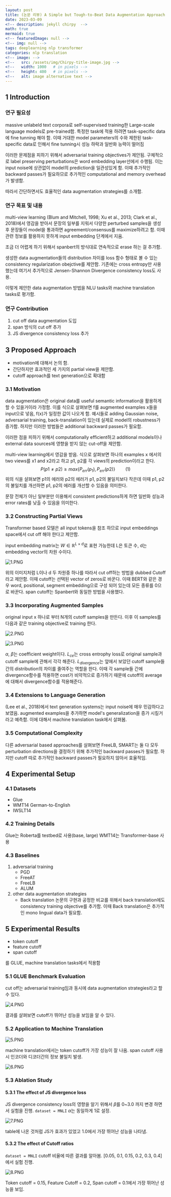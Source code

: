 ```yaml
---
layout: post
title: (논문 리뷰) A Simple but Tough-to-Beat Data Augmentation Approach for Natural Language Understanding and Generation
date: 2023-03-09
<!-- description: jekyll chirpy  -->
math: true
mermaid: true
<!-- featuredImage: null -->
<!-- img: null -->
tags: deeplearning nlp transformer 
categories: nlp translation
<!-- image: -->
<!--   src: /assets/img/Chirpy-title-image.jpg -->
<!--   width: 1000   # in pixels -->
<!--   height: 400   # in pixels -->
<!--   alt: image alternative text -->
---
```



## 1 Introduction 

### 연구 필요성
massive unlabeld text corpora로 self-supervised training한 Large-scale language models로 pre-trained함. 특정한 task에 적용 하려면 task-specific data에 fine tunning 해야 함. 이때 거대한 model parameters의 수와 제한된 task-specific data로 인해서 fine tunning시 성능 하락과 일반화 능력이 떨어짐

이러한 문제점을 피하기 위해서 adversarial training objectives가 제안됨. 구체적으로 label preserving perturbations은 word embedding layer선에서 수행됨. 이는 input noise에 상관없이 model의 prediction을 일관성있게 함. 이때 추가적인 backward passes가 필요하므로 추가적인 computational and memory overhead가 발생함. 

따라서 간단하면서도 효율적인 data augmentation strategies를 소개함.

### 연구 목표 및 내용
multi-view learning (Blum and Mitchell, 1998; Xu et al., 2013; Clark et al., 2018)에서 영감을 받아서 문장의 일부를 지워서 다양한 perturbed samples을 생성 후 문장들이 model을 통과하면 agreement/consensus를 maximize하려고 함. 이때 관련 정보를 활용하지 못하게 input embedding 단계에서 지움.

조금 더 어렵게 하기 위해서 spanbert의 방식대로 연속적으로 erase 하는 걸 추가함.

생성한 data augmentation들의 distribution 차이를 loss 함수 형태로 볼 수 있는 consistency regularization obejctive를 제안함. 기존에는 cross entropy만 사용 했는데 여기서 추가적으로 Jensen-Shannon Divergence consistency loss도 사용.

이렇게 제안한  data augmentation 방법을 NLU tasks와 machine translation tasks로 평가함.

### 연구 Contribution
1. cut off data augmentation 도입
2. span 방식의 cut off 추가
3. JS divergence consistency loss 추가


## 3 Proposed Approach
* motivation에 대해서 논의 함.
* 간단하지만 효과적인 세 가지의 partial view을 제안함.
* cutoff approach를 text generation으로 확대함

### 3.1 Motivation
data augmentation은 original data를 useful semantic information을 활용하게 할 수 있을거이라 가정함. 이를 식으로 살펴보면 f를 augmented examples x들을 input으로 넣음, f(x)가 일정한 값이 나오게 함. 예시들로 adding Gaussian noise, adversarial training, back-translation이 있는데 실제로 model의 robustness가 증가함. 하지만 이러한 방법들은 additional backward passes가 필요함.

이러한 점을 피하기 위해서 computationally efficient하고 additional models이나 external data sources에 영향을 받지 않는 cut-off을 제안함.

multi-view learning에서 영감을 받음. 식으로 살펴보면 하나의 examples x 에서의 two views를 x1 and x2라고 하고 p1, p2를 각 views의 prediction이라고 한다. 
$$P(p1 \not = p2) \ge max\{P_{err}(p_1), P_{err}(p2)\} \qquad(1)$$
위의 식을 살펴보면 p1의 에러와 p2의 에러가 p1, p2의 불일치보다 작은데 이때 p1, p2의 불일치를 개선하면 p1, p2의 에러를 개선할 수 있음을 의미한다.

문장 전체가 아닌 일부분만 이용해서 consistent predictions하게 하면 일반화 성능과 error rates를 낮출 수 있음을 의미한다.

### 3.2 Constructing Partial Views

Transformer based 모델은 all input tokens을 참조 하므로 input embeddings space에서 cut off 해야 한다고 제안함.

input embedding matrix는 $W \in \mathbb R^{L \times d}$로 표현 가능한데 L은 토큰 수, d는 embedding vector의 차원 수이다.

![1.PNG](/assets/img/cutoff/1.PNG)

위의 이미지처럼 L이나 d 두 차원중 하나를 따라서 cut off하는 방법을 dubbed Cutoff라고 제안함. 이때 cutoff는 선택된 vector of zeros로 바꾼다. 이때 BERT와 같은 경우 word, positional, segment embedding으로 구성 되어 있는데 모든 종류를 0으로 바꾼다. span cutoff는 Spanbert와 동일한 방법을 사용했다.

### 3.3 Incorporating Augmented Samples
original input x 하나로 부터 N개의 cutoff samples을 만든다. 이후 이 samples를 다음과 같은 training objective로 training 한다.


![2.PNG](/assets/img/cutoff/2.PNG)

![3.PNG](/assets/img/cutoff/3.PNG)

$\alpha$, $\beta$는  coefficient weight이다. $L_{ce}$는 cross entrophy loss로 original sample과 cutoff sample에 관해서 각각 해준다. $L_{divergence}$는 앞에서 보았던 cutoff sample들 간의 distribution의 차이를 줄여주는 역할을 한다.
이때 각 sample들 간에 divergence함수를 적용하면 cost가 비약적으로 증가하기 때문에 cutoff의 average에 대해서 divergence함수를 적용해준다.

### 3.4 Extensions to Language Generation
 (Lee et al., 2018)에서 text generation systems는 input noise에 매우 민감하다고 보였음. augmented examples을 추가하면 model's generalization을 증가 시킬거라고 예측함. 이에 대해서 machine translation task에서 살펴봄.
 
### 3.5 Computational Complexity
 다른 adversarial based approaches를 살펴보면 FreeLB, SMART는 둘 다 모두 perturbation directions을 결정하기 위해 추가적인 backward passes가 필요함. 하지만 cutoff 따로 추가적인 backward passes가 필요하지 않아서 효율적임.
 
## 4 Experimental Setup
### 4.1 Datasets
 * Glue
 * WMT14 German-to-English
 * IWSLT14

### 4.2 Training Details
Glue는 Roberta를 testbed로 사용(base, large)
WMT14는 Transformer-base 사용

### 4.3 Baselines
1. adversarial training
	* PGD
	* FreeAT
	* FreeLB
	* ALUM
2. other data augmentation strategies
	* Back translation
	논문의 구현과 공정한 비교를 위해서 back translation에도 consistency training objective를 추가함.
	이때 Back translation은 추가적인 mono lingual data가 필요함.
	
## 5 Experimental Results
* token cutoff
* feature cutoff
* span cutoff

를 GLUE, machine translation tasks에서 적용함

### 5.1 GLUE Benchmark Evaluation
cut off는 adversarial training임과 동시에 data augmentation strategies라고 할 수 있다.

![4.PNG](/assets/img/cutoff/4.PNG)

결과를 살펴보면 cutoff가 뛰어난 성능을 보임을 알 수 있다.
### 5.2 Application to Machine Translation


![5.PNG](/assets/img/cutoff/5.PNG)

machine translation에서는 token cutoff가 가장 성능이 잘 나옴. span cutoff 사용시 인코더와 디코더간의 정보 불일치 발생.



![6.PNG](/assets/img/cutoff/6.PNG)

### 5.3 Ablation Study 
#### 5.3.1 The effect of JS divergence loss
JS divergence consistency loss의 영향을 알기 위해서 $\beta$를 0~3.0 까지 변경 하면서 실험을 진행.
`dataset = MNLI`
$\alpha$는 동일하게 1로 설정.



![7.PNG](/assets/img/cutoff/7.PNG)

table에 나온 것처럼 JS가 효과가 있었고 1.0에서 가장 뛰어난 성능을 나타냄.

#### 5.3.2 The effect of Cutoff ratios
`dataset = MNLI`
cutoff 비율에 따른 결과를 알아봄.
[0.05, 0.1, 0.15, 0.2, 0.3, 0.4]에서 실험 진행.


![8.PNG](/assets/img/cutoff/8.PNG)

Token cutoff = 0.15, Feature Cutoff = 0.2, Span cutoff = 0.1에서 가장 뛰어난 성능을 보임.


